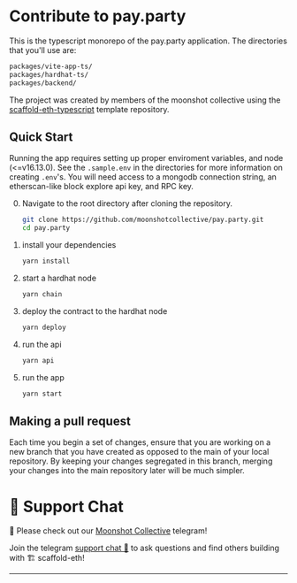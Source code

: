 # Contribute to pay.party

This is the typescript monorepo of the pay.party application. The directories that you'll use are:

```bash
packages/vite-app-ts/
packages/hardhat-ts/
packages/backend/
```

The project was created by members of the moonshot collective using the [scaffold-eth-typescript]() template repository.

## Quick Start

Running the app requires setting up proper enviroment variables, and node (<=v16.13.0). See the `.sample.env` in the directories for more information on creating `.env`'s. You will need access to a mongodb connection string, an etherscan-like block explore api key, and RPC key.

0. Navigate to the root directory after cloning the repository.

   ```bash
   git clone https://github.com/moonshotcollective/pay.party.git
   cd pay.party
   ```

1. install your dependencies

   ```bash
   yarn install
   ```

2. start a hardhat node

   ```bash
   yarn chain
   ```

3. deploy the contract to the hardhat node

   ```bash
   yarn deploy
   ```

4. run the api

   ```bash
   yarn api
   ```

5. run the app

   ```bash
   yarn start
   ```

## Making a pull request

Each time you begin a set of changes, ensure that you are working on a new branch that you have created as opposed to the main of your local repository. By keeping your changes segregated in this branch, merging your changes into the main repository later will be much simpler.

# 💬 Support Chat

🙏 Please check out our [Moonshot Collective](https://t.me/joinchat/BHPBtqODJGo0NDdh) telegram!

Join the telegram [support chat 💬](https://t.me/joinchat/KByvmRe5wkR-8F_zz6AjpA) to ask questions and find others building with 🏗 scaffold-eth!

---
